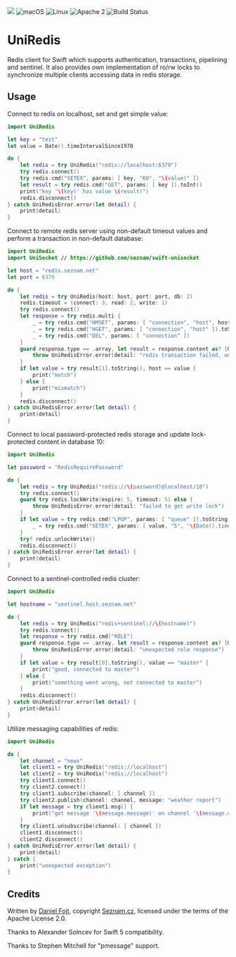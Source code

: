 ![](https://img.shields.io/badge/Swift-5.2-orange.svg?style=flat)
![macOS](https://img.shields.io/badge/os-macOS-green.svg?style=flat)
![Linux](https://img.shields.io/badge/os-linux-green.svg?style=flat)
![Apache 2](https://img.shields.io/badge/license-Apache2-blue.svg?style=flat)
![Build Status](https://travis-ci.com/seznam/swift-uniredis.svg?branch=master)

# UniRedis

Redis client for Swift which supports authentication, transactions, pipelining
and sentinel. It also provides own implementation of ro/rw locks to synchronize
multiple clients accessing data in redis storage.

## Usage

Connect to redis on localhost, set and get simple value:

```swift
import UniRedis

let key = "test"
let value = Date().timeIntervalSince1970

do {
	let redis = try UniRedis("redis://localhost:6379")
	try redis.connect()
	try redis.cmd("SETEX", params: [ key, "60", "\(value)" ])
	let result = try redis.cmd("GET", params: [ key ]).toInt()
	print("key '\(key)' has value \(result)")
	redis.disconnect()
} catch UniRedisError.error(let detail) {
	print(detail)
}
```

Connect to remote redis server using non-default timeout values and perform a
transaction in non-default database:

```swift
import UniRedis
import UniSocket // https://github.com/seznam/swift-unisocket

let host = "redis.seznam.net"
let port = 6379

do {
	let redis = try UniRedis(host: host, port: port, db: 2)
	redis.timeout = (connect: 3, read: 2, write: 1)
	try redis.connect()
	let response = try redis.multi {
		_ = try redis.cmd("HMSET", params: [ "connection", "host", host, "port", "\(port)" ])
		_ = try redis.cmd("HGET", params: [ "connection", "host" ]).toString()
		_ = try redis.cmd("DEL", params: [ "connection" ])
	}
	guard response.type == .array, let result = response.content as? [UniRedisResponse], result.count == 3 else {
		throw UniRedisError.error(detail: "redis transaction failed, unexpected response")
	}
	if let value = try result[1].toString(), host == value {
		print("match")
	} else {
		print("mismatch")
	}
	redis.disconnect()
} catch UniRedisError.error(let detail) {
	print(detail)
}
```

Connect to local password-protected redis storage and update lock-protected
content in database 10:

```swift
import UniRedis

let password = "RedisRequirePassword"

do {
	let redis = try UniRedis("redis://\(password)@localhost/10")
	try redis.connect()
	guard try redis.lockWrite(expire: 5, timeout: 5) else {
		throw UniRedisError.error(detail: "failed to get write lock")
	}
	if let value = try redis.cmd("LPOP", params: [ "queue" ]).toString() {
		_ = try redis.cmd("SETEX", params: [ value, "5", "\(Date().timeIntervalSince1970)" ])
	}
	try? redis.unlockWrite()
	redis.disconnect()
} catch UniRedisError.error(let detail) {
	print(detail)
}
```

Connect to a sentinel-controlled redis cluster:

```swift
import UniRedis

let hostname = "sentinel.host.seznam.net"

do {
	let redis = try UniRedis("redis+sentinel://\(hostname)")
	try redis.connect()
	let response = try redis.cmd("ROLE")
	guard response.type == .array, let result = response.content as? [UniRedisResponse], result.count == 3 else {
		throw UniRedisError.error(detail: "unexpected role response")
	}
	if let value = try result[0].toString(), value == "master" {
		print("good, connected to master")
	} else {
		print("something went wrong, not connected to master")
	}
	redis.disconnect()
} catch UniRedisError.error(let detail) {
	print(detail)
}
```

Utilize messaging capabilities of redis:

```swift
import UniRedis

do {
	let channel = "news"
	let client1 = try UniRedis("redis://localhost")
	let client2 = try UniRedis("redis://localhost")
	try client1.connect()
	try client2.connect()
	try client1.subscribe(channel: [ channel ])
	try client2.publish(channel: channel, message: "weather report")
	if let message = try client1.msg() {
		print("got message '\(message.message)' on channel '\(message.channel)'")
	}
	try client1.unsubscribe(channel: [ channel ])
	client1.disconnect()
	client2.disconnect()
} catch UniRedisError.error(let detail) {
	print(detail)
} catch {
	print("unexpected exception")
}
```

## Credits

Written by [Daniel Fojt](https://github.com/danielfojt/), copyright [Seznam.cz](https://onas.seznam.cz/en/), licensed under the terms of the Apache License 2.0.

Thanks to Alexander Solncev for Swift 5 compatibility.

Thanks to Stephen Mitchell for "pmessage" support.
